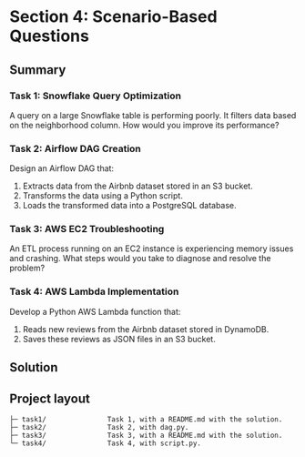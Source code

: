 # Section 4: Scenario-Based Questions 
## Summary
### Task 1: Snowflake Query Optimization
A query on a large Snowflake table is performing poorly. It filters data based on the
neighborhood column. How would you improve its performance?
### Task 2: Airflow DAG Creation
Design an Airflow DAG that:
1. Extracts data from the Airbnb dataset stored in an S3 bucket.
2. Transforms the data using a Python script.
3. Loads the transformed data into a PostgreSQL database.
### Task 3: AWS EC2 Troubleshooting
An ETL process running on an EC2 instance is experiencing memory issues and
crashing. What steps would you take to diagnose and resolve the problem?
### Task 4: AWS Lambda Implementation
Develop a Python AWS Lambda function that:
1. Reads new reviews from the Airbnb dataset stored in DynamoDB.
2. Saves these reviews as JSON files in an S3 bucket.

## Solution


## Project layout

    ├─ task1/               Task 1, with a README.md with the solution.
    ├─ task2/               Task 2, with dag.py.
    ├─ task3/               Task 3, with a README.md with the solution.
    └─ task4/               Task 4, with script.py.
